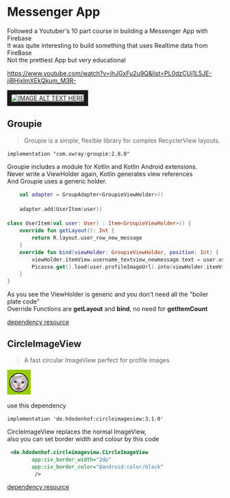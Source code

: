 # Messenger App

Followed a Youtuber's 10 part course in building a Messenger App with Firebase\
It was quite interesting to build something that uses Realtime data from FireBase\
Not the prettiest App but very educational

https://www.youtube.com/watch?v=ihJGxFu2u9Q&list=PL0dzCUj1L5JE-jiBHjxlmXEkQkum_M3R-


<a href="http://www.youtube.com/watch?feature=player_embedded&v=https://www.youtube.com/watch?v=ihJGxFu2u9Q&list=PL0dzCUj1L5JE-jiBHjxlmXEkQkum_M3R-" target="_blank"><img src="http://img.youtube.com/vi/https://www.youtube.com/watch?v=ihJGxFu2u9Q&list=PL0dzCUj1L5JE-jiBHjxlmXEkQkum_M3R-/0.jpg" 
alt="IMAGE ALT TEXT HERE" width="240" height="180" border="10" /></a>


## Groupie 
> Groupie is a simple, flexible library for complex RecyclerView layouts.

    implementation "com.xwray:groupie:2.8.0"
    
Groupie includes a module for Kotlin and Kotlin Android extensions.\
Never write a ViewHolder again, Kotlin generates view references\
And Groupie uses a generic holder.

```kotlin
    val adapter = GroupAdapter<GroupieViewHolder>()

    adapter.add(UserItem(user))

class UserItem(val user: User) : Item<GroupieViewHolder>() {
    override fun getLayout(): Int {
        return R.layout.user_row_new_message
    }
    override fun bind(viewHolder: GroupieViewHolder, position: Int) {
        viewHolder.itemView.username_textview_newmessage.text = user.userName
        Picasso.get().load(user.profileImageUrl).into(viewHolder.itemView.imageView_newmessage)
    }
}
```
As you see the ViewHolder is generic and you don't need all the "boiler plate code"\
Override Functions are **getLayout** and **bind**,  no need for **getItemCount**

[dependency resource](https://github.com/lisawray/groupie "link")


## CircleImageView
>A fast circular ImageView perfect for profile images

![](https://github.com/alishechka/FirebaseMessengerApp/blob/master/app/src/main/res/drawable/circleimage.png)

use this dependency

    implementation 'de.hdodenhof:circleimageview:3.1.0'
CircleImageView replaces the normal ImageView,\
also you can set border width and colour by this code
```xml
 <de.hdodenhof.circleimageview.CircleImageView
        app:civ_border_width="2dp"
        app:civ_border_color="@android:color/black"
         />
```

    
[dependency resource](https://github.com/hdodenhof/CircleImageView "link")
